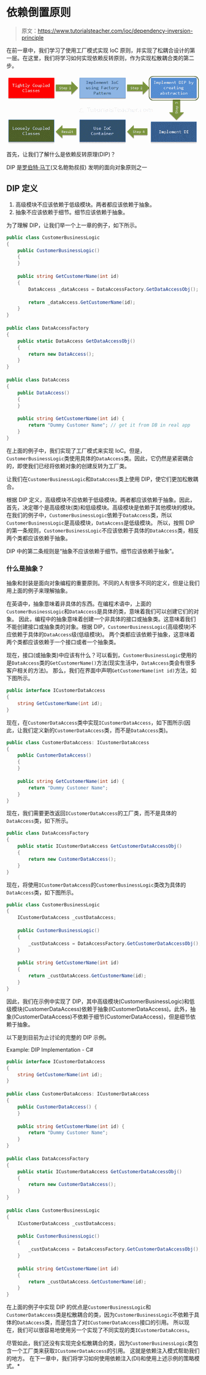 # 依赖倒置原则

> 原文：<https://www.tutorialsteacher.com/ioc/dependency-inversion-principle>

在前一章中，我们学习了使用工厂模式实现 IoC 原则，并实现了松耦合设计的第一层。在这里，我们将学习如何实现依赖反转原则，作为实现松散耦合类的第二步。

[![](img/3549242c619ea74b358232ffeeaa2567.png)](../../Content/images/ioc/ioc-step2.png)

首先，让我们了解什么是依赖反转原理(DIP)？

DIP 是[罗伯特·马丁](https://en.wikipedia.org/wiki/Robert_Cecil_Martin)(又名鲍勃叔叔) 发明的面向对象原则之一

## DIP 定义

1.  高级模块不应该依赖于低级模块。两者都应该依赖于抽象。
2.  抽象不应该依赖于细节。细节应该依赖于抽象。

为了理解 DIP，让我们举一个上一章的例子，如下所示。

```cs
public class CustomerBusinessLogic
{
    public CustomerBusinessLogic()
    {
    }

    public string GetCustomerName(int id)
    {
        DataAccess _dataAccess = DataAccessFactory.GetDataAccessObj();

        return _dataAccess.GetCustomerName(id);
    }
}

public class DataAccessFactory
{
    public static DataAccess GetDataAccessObj() 
    {
        return new DataAccess();
    }
}

public class DataAccess
{
    public DataAccess()
    {
    }

    public string GetCustomerName(int id) {
        return "Dummy Customer Name"; // get it from DB in real app
    }
} 
```

在上面的例子中，我们实现了工厂模式来实现 IoC。但是，`CustomerBusinessLogic`类使用具体的`DataAccess`类。因此，它仍然是紧密耦合的，即使我们已经将依赖对象的创建反转为工厂类。

让我们在`CustomerBusinessLogic`和`DataAccess`类上使用 DIP，使它们更加松散耦合。

根据 DIP 定义，高级模块不应依赖于低级模块。两者都应该依赖于抽象。因此，首先，决定哪个是高级模块(类)和低级模块。高级模块是依赖于其他模块的模块。在我们的例子中，`CustomerBusinessLogic`依赖于`DataAccess`类，所以`CustomerBusinessLogic`是高级模块，`DataAccess`是低级模块。 所以，按照 DIP 的第一条规则，`CustomerBusinessLogic`不应该依赖于具体的`DataAccess`类，相反两个类都应该依赖于抽象。

DIP 中的第二条规则是“抽象不应该依赖于细节。细节应该依赖于抽象”。

### 什么是抽象？

抽象和封装是面向对象编程的重要原则。不同的人有很多不同的定义，但是让我们用上面的例子来理解抽象。

在英语中，抽象意味着非具体的东西。在编程术语中，上面的`CustomerBusinessLogic`和`DataAccess`是具体的类，意味着我们可以创建它们的对象。 因此，编程中的抽象意味着创建一个非具体的接口或抽象类。这意味着我们不能创建接口或抽象类的对象。根据 DIP，`CustomerBusinessLogic`(高级模块)不应依赖于具体的`DataAccess`级(低级模块)。 两个类都应该依赖于抽象，这意味着两个类都应该依赖于一个接口或者一个抽象类。

现在，接口(或抽象类)中应该有什么？可以看到，`CustomerBusinessLogic`使用的是`DataAccess`类的`GetCustomerName()`方法(现实生活中，`DataAccess`类会有很多客户相关的方法)。 那么，我们在界面中声明`GetCustomerName(int id)`方法，如下图所示。

```cs
public interface ICustomerDataAccess
{
    string GetCustomerName(int id);
} 
```

现在，在`CustomerDataAccess`类中实现`ICustomerDataAccess`，如下图所示(因此，让我们定义新的`CustomerDataAccess`类，而不是`DataAccess`类)。

```cs
public class CustomerDataAccess: ICustomerDataAccess
{
    public CustomerDataAccess()
    {
    }

    public string GetCustomerName(int id) {
        return "Dummy Customer Name";        
    }
} 
```

现在，我们需要更改返回`ICustomerDataAccess`的工厂类，而不是具体的`DataAccess`类，如下所示。

```cs
public class DataAccessFactory
{
    public static ICustomerDataAccess GetCustomerDataAccessObj() 
    {
        return new CustomerDataAccess();
    }
} 
```

现在，将使用`ICustomerDataAccess`的`CustomerBusinessLogic`类改为具体的`DataAccess`类，如下图所示。

```cs
public class CustomerBusinessLogic
{
    ICustomerDataAccess _custDataAccess;

    public CustomerBusinessLogic()
    {
        _custDataAccess = DataAccessFactory.GetCustomerDataAccessObj();
    }

    public string GetCustomerName(int id)
    {
        return _custDataAccess.GetCustomerName(id);
    }
} 
```

因此，我们在示例中实现了 DIP，其中高级模块(CustomerBusinessLogic)和低级模块(CustomerDataAccess)依赖于抽象(ICustomerDataAccess)。此外，抽象(ICustomerDataAccess)不依赖于细节(CustomerDataAccess)，但是细节依赖于抽象。

以下是到目前为止讨论的完整的 DIP 示例。

Example: DIP Implementation - C# 

```cs
public interface ICustomerDataAccess
{
    string GetCustomerName(int id);
}

public class CustomerDataAccess: ICustomerDataAccess
{
    public CustomerDataAccess() {
    }

    public string GetCustomerName(int id) {
        return "Dummy Customer Name";        
    }
}

public class DataAccessFactory
{
    public static ICustomerDataAccess GetCustomerDataAccessObj() 
    {
        return new CustomerDataAccess();
    }
}

public class CustomerBusinessLogic
{
    ICustomerDataAccess _custDataAccess;

    public CustomerBusinessLogic()
    {
        _custDataAccess = DataAccessFactory.GetCustomerDataAccessObj();
    }

    public string GetCustomerName(int id)
    {
        return _custDataAccess.GetCustomerName(id);
    }
} 
```

在上面的例子中实现 DIP 的优点是`CustomerBusinessLogic`和`CustomerDataAccess`类是松散耦合的类，因为`CustomerBusinessLogic`不依赖于具体的`DataAccess`类，而是包含了对`ICustomerDataAccess`接口的引用。 所以现在，我们可以很容易地使用另一个实现了不同实现的类`ICustomerDataAccess`。

尽管如此，我们还没有实现完全松散耦合的类，因为`CustomerBusinessLogic`类包含一个工厂类来获取`ICustomerDataAccess`的引用。 这就是依赖注入模式帮助我们的地方。 在下一章中，我们将学习如何使用依赖注入(DI)和使用上述示例的策略模式。*